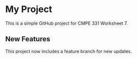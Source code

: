 # My Project
This is a simple GitHub project for CMPE 331 Worksheet 7.

## New Features
This project now includes a feature branch for new updates.